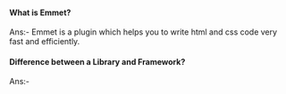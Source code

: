#### What is Emmet?
Ans:- Emmet is a plugin which helps you to write html and css code very fast and efficiently.

#### Difference between a Library and Framework?
Ans:- 
